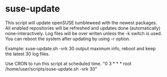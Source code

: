 # suse-update
This script will update openSUSE tumbleweed with the newest packages. 
All enabled repositories will be refreshed and updates done (automatically) none-interactively.
Log files will be over writen unless the -k switch is used.
You can reboot the system after updating by using -r option.

Example:
  suse-update.sh -vrk 30  output maximum info, reboot and keep the latest 30 log files.
  
Use CRON to run this script at scheduled time. 
"0 3 * * * root /home/user/scripts/suse-update.sh -vrk 30"
